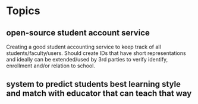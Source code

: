 # Topics

## open-source student account service

Creating a good student accounting service to keep track of all students/faculty/users. Should create IDs that have short representations and ideally can be extended/used by 3rd parties to verify identify, enrollment and/or relation to school.

## system to predict students best learning style and match with educator that can teach that way
